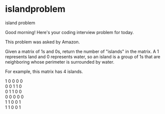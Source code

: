 # islandproblem
island problem

Good morning! Here's your coding interview problem for today.

This problem was asked by Amazon.

Given a matrix of 1s and 0s, return the number of "islands" in the matrix. A 1 represents land and 0 represents water, so an island is a group of 1s that are neighboring whose perimeter is surrounded by water.

For example, this matrix has 4 islands.

1 0 0 0 0\
0 0 1 1 0\
0 1 1 0 0\
0 0 0 0 0\
1 1 0 0 1\
1 1 0 0 1
